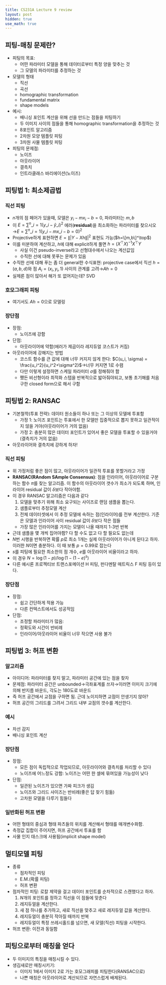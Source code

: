 ```yaml
---
title: CS231A Lecture 9 review
layout: post
hidden: true
use_math: true
---
```




## 피팅-매칭 문제란?

- 피팅의 목표:
    - 어떤 파라미터 모델을 통해 데이터로부터 특정 양을 맞추는 것
    - 그 모델의 파라미터를 추정하는 것
- 모델의 형태
    - 직선
    - 곡선
    - homographic transformation
    - fundamental matrix
    - shape models
- 예시:
    - 배니싱 포인트 계산을 위해 선을 만드는 점들을 피팅하기
    - 두 이미지 사이의 점들을 통해 homographic transformation을 추정하는 것
    - 8포인트 알고리즘
    - 2차원 모양 템플릿 피팅
    - 3차원 사물 템플릿 피팅
- 피팅의 문제점:
    - 노이즈
    - 아웃라이어
    - 결측치
    - 인트라클래스 바리에이션(노이즈)

## 피팅법 1: 최소제곱법

### 직선 피팅

- $n$개의 점 페어가 있을때, 모델은 $y_i-mx_i-b=0$, 파라미터는 $m, b$
- 이 $E=\sum^n\_{i=1}(y\_i-\hat{y}\_i)^2$ 에러(**residual**)을 최소화하는 파라미터를 찾으시오→$E=\sum^n\_{i=1}(y\_i-mx\_i-b=0)^2$
- Projective하게 표현하면 $E=\||Y-Xh\||^2$ 표현도 가능($h=\[m,b\]^\top$)
- 이를 미분하여 계산하고, $h$에 대해 explicit하게 풀면 $h=(X^\top X)^{-1}X^\top Y$
    - 사실 이건 pseudo-inverse라고 선형대수에서 나오는 계산값임
    - 수직한 선에 대해 못푸는 문제가 있음
- 수직한 선에 대해 푸는 좀 더 general한 수식표현: projective case에서 직선 $h=(a,b,d)$와 점 $A_i=(x_i, y_i, 1)$ 사이의 관계를 고려→$Ah=0$
- 실제론 점이 많아서 해가 또 없어지는데? SVD

### 호모그래피 피팅

- 여기서도 $Ah=0$으로 모델링

### 장단점

- 장점:
    - 노이즈에 강함
- 단점:
    - 아웃라이어에 약함(에러가 제곱이라 레지듀얼 코스트가 커짐)
- 아웃라이어에 강해지는 방법
    - 코스트 함수를 큰 값에 대해 너무 커지지 않게 한다: $C(u_i, \sigma) = \frac{u_i^2}{u_i^2+\sigma^2}$→너무 커지면 1로 수렴
    - 다만 이렇게 설정하면 스케일 파라미터 $\sigma$를 정해줘야 함
    - 쨌든 비선형이라 최적화 스텝을 반복적으로 밟아줘야되고, 보통 초기해를 처음 구한 closed form으로 해서 구함

## 피팅법 2: RANSAC

- 기본철학(투표 전략): 데이터 원소들이 하나 또는 그 이상의 모델에 투표함
    - 가정 1: 노이즈 포인트는 투표에서 한 모델만 집중적으로 뽑지 못하고 일관적이지 않을 거야(아웃라이어가 거의 없음)
    - 가정 2: 충분히 많은 데이터 포인트가 있어서 좋은 모델을 투표할 수 있을거야(결측치가 거의 없음)
- 아웃라이어와 결측치에 강하게 하자!

### 직선 피팅

- 위 가정처럼 좋은 점이 많고, 아웃라이어가 일관적 투표를 못할거라고 가정
- **RANSAC(RAndom SAmple Consensus)**: 점을 인라이어, 아웃라이어로 구분하는 함수 $\pi$를 찾는 알고리즘. 이 함수의 아웃라이어 갯수가 최소가 되도록 하며, 인라이어 residual 값이 $\delta$보다 작아야함.
- 이 경우 RANSAC 알고리즘은 다음과 같다
    1. 모델을 맞추기 위해 최소 요구되는 사이즈로 랜덤 샘플을 뽑는다.
    2. 샘플로부터 추정모델 계산
    3. 전체 데이터셋에서 이 추정 모델에 속하는 점(인라이어)를 전부 계산한다. 기준은 모델과 인라이어 사이 residual 값이 $\delta$보다 작은 점들
    - 가장 많은 인라이어를 가지는 모델이 나올 때까지 1-3번 반복
- 근데 샘플을 몇 개씩 집어야함? 다 할 수도 없고 다 할 필요도 없는데
- $N$번 시행을 반복하면 확률 $p$로 최소 1개는 실제 아웃라이어가 아니게 된다고 하자. 이러한 $N$이면 충분하다. 이 때 보통 $p=0.99$로 잡는다
- $s$를 피팅에 필요한 최소한의 점 개수, $e$를 아웃라이어 비율이라고 하자.
- 이 경우 $N=\log(1-p)/\log(1-(1-e)^s)$
- 다른 예시론 프로젝티브 트랜스포메이션 H 피팅, 펀다멘탈 매트릭스 F 피팅 등이 있다.

### 장단점

- 장점:
    - 쉽고 간단하게 적용 가능
    - 다른 컨텍스트에서도 성공적임
- 단점:
    - 조정할 파라미터가 많음:
    - 정확도와 시간이 반비례
    - 인라이어/아웃라이어 비율이 너무 작으면 사용 불가

## 피팅법 3: 허프 변환

### 알고리즘

- 아이디어: 파라미터를 찾지 말고, 파라미터 공간에 있는 점을 찾자
- 문제점: 파라미터 공간은 unbounded→극좌표계를 쓰자→이러면 이미지 크기에 의해 반지름 바운드, 각도는 180도로 바운드
- 즉 허프 공간에서 교점을 구하면 됨. 근데 노이지하면 교점이 안생기지 않아?
- 허프 공간의 그리드를 그려서 그리드 내부 교점의 갯수를 계산한다.

### 예시

- 차선 감지
- 배니싱 포인트 계산

### 장단점

- 장점:
    - 모든 점이 독립적으로 작업되므로, 아웃라이어와 결측치를 처리할 수 있다
    - 노이즈에 어느정도 강함: 노이즈는 어떤 한 셀에 묶여있을 가능성이 낮다
- 단점:
    - 일관된 노이즈가 있으면 가짜 피크가 생김
    - 노이즈와 그리드 사이즈는 반비례(좋은 답 찾기 힘듦)
    - 고차원 모델을 다루기 힘들다

### 일반화된 허프 변환

- 어떤 형태의 중심과 형태 파츠들의 위치를 계산해서 형태를 매개변수화함.
- 측정값 집합이 주어지면, 허프 공간에서 투표를 함
- 사물 인지 태스크에 사용됨(implicit shape model)

## 멀티모델 피팅

- 종류
    - 점차적인 피팅
    - E.M.(확률 피팅)
    - 허프 변환
- 점차적인 피팅: 로칼 제약을 걸고 데이터 포인트를 순차적으로 스캔했다고 하자.
    1. $N$개의 포인트를 정하고 직선을 이 점들에 맞춘다
    2. 레지듀얼을 계산한다.
    3. 새 점 하나를 추가하고, 새로 직선을 맞추고 새로 레지듀얼 값을 계산한다.
    4. 레지듀얼이 충분히 작아질 때까지 반복
    - 레지듀얼이 특정 쓰레시홀드를 넘으면, 새 모델(직선) 피팅을 시작한다.
- 허프 변환: 이전과 동일함

## 피팅으로부터 매칭을 얻다

- 두 이미지의 특징을 매칭시킬 수 있다.
- 생김새로만 매칭시키기:
    - 이미지 1에서 이미지 2로 가는 호모그래피를 피팅한다(RANSAC으로)
    - 나쁜 매칭은 아웃라이어로 계산되므로 자연스럽게 배제된다.

